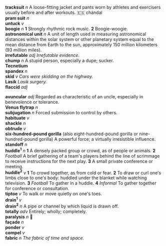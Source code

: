 __tracksuit__ _n_ A loose-fitting jacket and pants worn by athletes and exercisers usually before and after workouts. :es: chándal  
__pram suit__ _n_  
__untuck__ _v_  
__boogie__ _n_ __1__ Strongly rhythmic rock music. __2__  Boogie-woogie.  
__astronomical unit__ _n_ A unit of length used in measuring astronomical distances within the solar system or other planetary system equal to the mean distance from Earth to the sun, approximately 150 million kilometers (93 million miles).  
__irrefutable__ _adj_ _Irrefutable evidence._  
__chump__ _n_ A stupid person, especially a dupe; sucker.  
__Tecnetium__  
__spandex__ _n_  
__skid__ _v_ _Cars were skidding on the highway._  
__Lasik__ _Lasik surgery._  
__flaccid__ _adj_  

__avuncular__ _adj_ Regarded as characteristic of an uncle, especially in benevolence or tolerance.  
__Venus flytrap__ _n_  
__subjugation__ _n_ Forced submission to control by others.  
__habituate__ _v_  
__shackle__ _n_  
__obtrude__ _v_  
__six-hundred-pound gorilla__ (also eight-hundred-pound gorilla or nine-hundred-pound gorilla) A powerful force; a virtually irresistible influence.  
__standoff__ _n_  
__huddle<sup>1</sup>__ _n_ __1__ A densely packed group or crowd, as of people or animals. __2__ _Football_ A brief gathering of a team's players behind the line of scrimmage to receive instructions for the next play. __3__ A small private conference or meeting.  
__huddle<sup>2</sup>__ _v_ __1__ To crowd together, as from cold or fear. __2__ To draw or curl one's limbs close to one's body: huddled under the blanket while watching television.
__3__ _Football_ To gather in a huddle. __4__ _Informal_ To gather together for conference or consultation.  
__tiptoe__ _v_ To walk or move quietly on one's toes.  
__drain<sup>1</sup>__ _v_  
__drain<sup>2</sup>__ _n_ A pipe or channel by which liquid is drawn off.  
__totally__ _adv_ Entirely; wholly; completely.  
__paralysis__ _n_ :mega:  
__façade__ _n_  
__ponder__ _v_  
__compel__ _v_  
__fabric__ _n_ _The fabric of time and space._  
